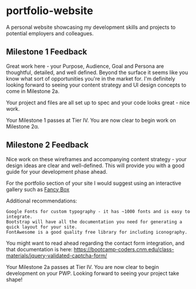 # portfolio-website
A personal website showcasing my development skills and projects to potential employers and colleagues.

## Milestone 1 Feedback
Great work here - your Purpose, Audience, Goal and Persona are thoughtful, detailed, and well defined. Beyond the surface it seems like you know what sort of opportunities you're in the market for. I'm definitely looking forward to seeing your content strategy and UI design concepts to come in Milestone 2a.

Your project and files are all set up to spec and your code looks great - nice work.

Your Milestone 1 passes at Tier IV. You are now clear to begin work on Milestone 2α.


## Milestone 2 Feedback
Nice work on these wireframes and accompanying content strategy - your design ideas are clear and well-defined. This will provide you with a good guide for your development phase ahead.

For the portfolio section of your site I would suggest using an interactive gallery such as [Fancy Box](http://fancyapps.com/fancybox/3/)

Additional recommendations:

    Google Fonts for custom typography - it has ~1000 fonts and is easy to integrate.
    Bootstrap will have all the documentation you need for generating a quick layout for your site.
    FontAwesome is a good quality free library for including iconography.

You might want to read ahead regarding the contact form integration, and that documentation is here: https://bootcamp-coders.cnm.edu/class-materials/jquery-validated-captcha-form/

Your Milestone 2a passes at Tier IV. You are now clear to begin development on your PWP. Looking forward to seeing your project take shape!
